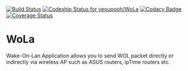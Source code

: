 [![Build Status](https://travis-ci.org/yeoupooh/WoLa.svg?branch=master)](https://travis-ci.org/yeoupooh/WoLa)
[ ![Codeship Status for yeoupooh/WoLa](https://codeship.com/projects/e46c8890-e3f9-0133-4db8-3aa3f222b1f1/status?branch=master)](https://codeship.com/projects/146211)
[![Codacy Badge](https://api.codacy.com/project/badge/grade/6f3b7d133f8d44cbae31a1192ad0270e)](https://www.codacy.com/app/thomas-min-v1/WoLa)
[![Coverage Status](https://coveralls.io/repos/github/yeoupooh/WoLa/badge.svg?branch=master)](https://coveralls.io/github/yeoupooh/WoLa?branch=master)


# WoLa
Wake-On-Lan Application allows you to send WOL packet directly or indirectly via wireless AP such as ASUS routers, ipTime routers etc.
